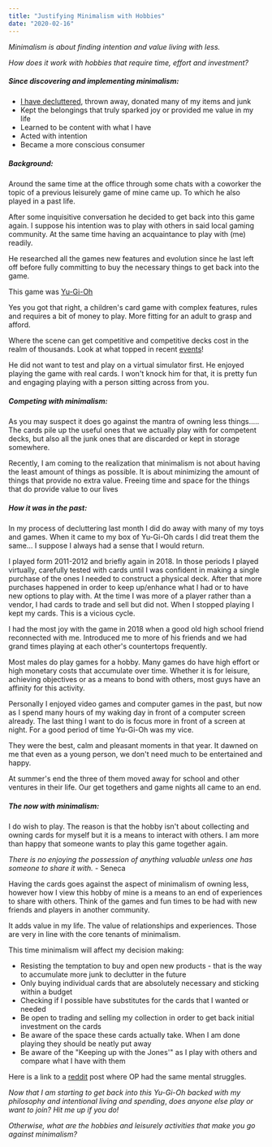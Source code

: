 ```yaml
---
title: "Justifying Minimalism with Hobbies"
date: "2020-02-16"
---
```


_Minimalism is about finding intention and value living with less._

_How does it work with hobbies that require time, effort and investment?_

##### Since discovering and implementing minimalism:

- [I have decluttered](https://pacedprogress.com/decluttering/), thrown away, donated many of my items and junk
- Kept the belongings that truly sparked joy or provided me value in my life
- Learned to be content with what I have
- Acted with intention
- Became a more conscious consumer

##### Background:

Around the same time at the office through some chats with a coworker the topic of a previous leisurely game of mine came up. To which he also played in a past life.

After some inquisitive conversation he decided to get back into this game again. I suppose his intention was to play with others in said local gaming community. At the same time having an acquaintance to play with (me) readily.

He researched all the games new features and evolution since he last left off before fully committing to buy the necessary things to get back into the game.

This game was [Yu-Gi-Oh](https://www.yugioh-card.com/en/)

Yes you got that right, a children's card game with complex features, rules and requires a bit of money to play. More fitting for an adult to grasp and afford.

Where the scene can get competitive and competitive decks cost in the realm of thousands. Look at what topped in recent [events](http://yugiohtopdecks.com/deck/8494)!

He did not want to test and play on a virtual simulator first. He enjoyed playing the game with real cards. I won't knock him for that, it is pretty fun and engaging playing with a person sitting across from you.

##### Competing with minimalism:

As you may suspect it does go against the mantra of owning less things..... The cards pile up the useful ones that we actually play with for competent decks, but also all the junk ones that are discarded or kept in storage somewhere.

Recently, I am coming to the realization that minimalism is not about having the least amount of things as possible. It is about minimizing the amount of things that provide no extra value. Freeing time and space for the things that do provide value to our lives

##### How it was in the past:

In my process of decluttering last month I did do away with many of my toys and games. When it came to my box of Yu-Gi-Oh cards I did treat them the same... I suppose I always had a sense that I would return.

I played form 2011-2012 and briefly again in 2018. In those periods I played virtually, carefully tested with cards until I was confident in making a single purchase of the ones I needed to construct a physical deck. After that more purchases happened in order to keep up/enhance what I had or to have new options to play with. At the time I was more of a player rather than a vendor, I had cards to trade and sell but did not. When I stopped playing I kept my cards. This is a vicious cycle.

I had the most joy with the game in 2018 when a good old high school friend reconnected with me. Introduced me to more of his friends and we had grand times playing at each other's countertops frequently.

Most males do play games for a hobby. Many games do have high effort or high monetary costs that accumulate over time. Whether it is for leisure, achieving objectives or as a means to bond with others, most guys have an affinity for this activity.

Personally I enjoyed video games and computer games in the past, but now as I spend many hours of my waking day in front of a computer screen already. The last thing I want to do is focus more in front of a screen at night. For a good period of time Yu-Gi-Oh was my vice.

They were the best, calm and pleasant moments in that year. It dawned on me that even as a young person, we don't need much to be entertained and happy.

At summer's end the three of them moved away for school and other ventures in their life. Our get togethers and game nights all came to an end.

##### The now with minimalism:

I do wish to play. The reason is that the hobby isn't about collecting and owning cards for myself but it is a means to interact with others. I am more than happy that someone wants to play this game together again.

_There is no enjoying the possession of anything valuable unless one has someone to share it with._ \- Seneca

Having the cards goes against the aspect of minimalism of owning less, however how I view this hobby of mine is a means to an end of experiences to share with others. Think of the games and fun times to be had with new friends and players in another community.

It adds value in my life. The value of relationships and experiences. Those are very in line with the core tenants of minimalism.

This time minimalism will affect my decision making:

- Resisting the temptation to buy and open new products - that is the way to accumulate more junk to declutter in the future
- Only buying individual cards that are absolutely necessary and sticking within a budget
- Checking if I possible have substitutes for the cards that I wanted or needed
- Be open to trading and selling my collection in order to get back initial investment on the cards
- Be aware of the space these cards actually take. When I am done playing they should be neatly put away
- Be aware of the "Keeping up with the Jones'" as I play with others and compare what I have with them

Here is a link to a [reddit](https://www.reddit.com/r/minimalism/comments/8fjqjx/how_can_you_be_a_minimalist_if_you_have_hobbies/) post where OP had the same mental struggles.

_Now that I am starting to get back into this Yu-Gi-Oh backed with my philosophy and intentional living and spending_, _does anyone else play or want to join? Hit me up if you do!_  
  
_Otherwise, what are the hobbies and leisurely activities that make you go against minimalism?_
